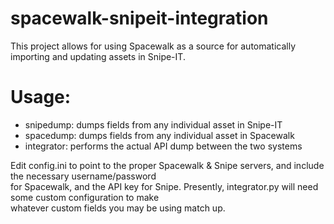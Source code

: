 # spacewalk-snipeit-integration
This project allows for using Spacewalk as a source for automatically importing and updating assets in Snipe-IT.

# Usage:
 - snipedump: dumps fields from any individual asset in Snipe-IT
 - spacedump: dumps fields from any individual asset in Spacewalk
 - integrator: performs the actual API dump between the two systems

 Edit config.ini to point to the proper Spacewalk & Snipe servers, and include the necessary username/password  
 for Spacewalk, and the API key for Snipe.  Presently, integrator.py will need some custom configuration to make  
 whatever custom fields you may be using match up.
